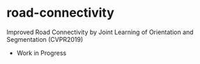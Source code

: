 # road-connectivity
Improved Road Connectivity by Joint Learning of Orientation and Segmentation (CVPR2019)

* Work in Progress
